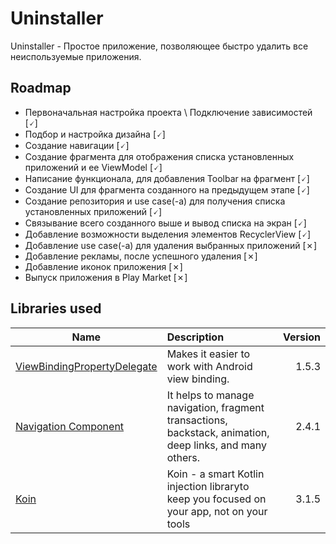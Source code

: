# Uninstaller
Uninstaller - Простое приложение, позволяющее быстро удалить все неиспользуемые приложения.
## Roadmap
* Первоначальная настройка проекта \\ Подключение зависимостей \[🗸]
* Подбор и настройка дизайна \[🗸]
* Создание навигации \[🗸]
* Создание фрагмента для отображения списка установленных приложений и ее ViewModel \[🗸]
* Написание функционала, для добавления Toolbar на фрагмент \[🗸]
* Создание UI для фрагмента созданного на предыдущем этапе \[🗸]
* Создание репозитория и use case(-а) для получения списка установленных приложений \[🗸]
* Связывание всего созданного выше и вывод списка на экран \[🗸]
* Добавление возможности выделения элементов RecyclerView \[🗸]
* Добавление use case(-a) для удаления выбранных приложений \[✗]
* Добавление рекламы, после успешного удаления \[✗]
* Добавление иконок приложения \[✗]
* Выпуск приложения в Play Market \[✗]
## Libraries used
|        Name        |                 Description               |  Version  |
|--------------------|:------------------------------------------|----------:|
|[ViewBindingPropertyDelegate](https://github.com/androidbroadcast/ViewBindingPropertyDelegate "Ссылка на библиотеку")|Makes it easier to work with Android view binding.|1.5.3|
|[Navigation Component](https://developer.android.google.cn/guide/navigation/navigation-getting-started?hl=en "Ссылка на документацию")|It helps to manage navigation, fragment transactions, backstack, animation, deep links, and many others.|2.4.1|
|[Koin](https://insert-koin.io/ "Ссылка на документацию")|Koin - a smart Kotlin injection libraryto keep you focused on your app, not on your tools|3.1.5|